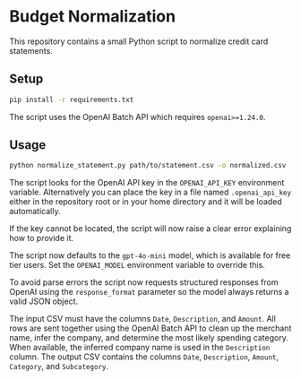 # Budget Normalization

This repository contains a small Python script to normalize credit card statements.

## Setup

```bash
pip install -r requirements.txt
```

The script uses the OpenAI Batch API which requires `openai>=1.24.0`.

## Usage

```bash
python normalize_statement.py path/to/statement.csv -o normalized.csv
```

The script looks for the OpenAI API key in the `OPENAI_API_KEY` environment
variable. Alternatively you can place the key in a file named
`.openai_api_key` either in the repository root or in your home directory and
it will be loaded automatically.

If the key cannot be located, the script will now raise a clear error
explaining how to provide it.

The script now defaults to the `gpt-4o-mini` model, which is available for
free tier users. Set the `OPENAI_MODEL` environment variable to override this.

To avoid parse errors the script now requests structured responses from
OpenAI using the `response_format` parameter so the model always returns a
valid JSON object.

The input CSV must have the columns `Date`, `Description`, and `Amount`. All rows
are sent together using the OpenAI Batch API to clean up the merchant name,
infer the company, and determine the most likely spending category. When
available, the inferred company name is used in the `Description` column. The
output CSV contains the columns `Date`, `Description`, `Amount`, `Category`,
and `Subcategory`.

